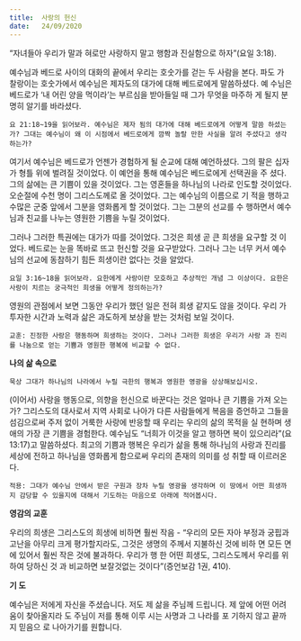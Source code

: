 ```yaml
---
title:  사랑의 헌신
date:   24/09/2020
---
```


“자녀들아 우리가 말과 혀로만 사랑하지 말고 행함과 진실함으로 하자”(요일 3:18).

예수님과 베드로 사이의 대화의 끝에서 우리는 호숫가를 걷는 두 사람을 본다. 파도 가 찰랑이는 호숫가에서 예수님은 제자도의 대가에 대해 베드로에게 말씀하셨다. 예 수님은 베드로가 ‘내 어린 양을 먹이라’는 부르심을 받아들일 때 그가 무엇을 마주하 게 될지 분명히 알기를 바라셨다.

`요 21:18~19을 읽어보라. 예수님은 제자 됨의 대가에 대해 베드로에게 어떻게 말씀 하셨는가? 그대는 예수님이 왜 이 시점에서 베드로에게 깜짝 놀랄 만한 사실을 알려 주셨다고 생각하는가?`

여기서 예수님은 베드로가 언젠가 경험하게 될 순교에 대해 예언하셨다. 그의 팔은 십자가 형틀 위에 벌려질 것이었다. 이 예언을 통해 예수님은 베드로에게 선택권을 주 셨다. 그의 삶에는 큰 기쁨이 있을 것이었다. 그는 영혼들을 하나님의 나라로 인도할 것이었다. 오순절에 수천 명이 그리스도께로 올 것이었다. 그는 예수님의 이름으로 기 적을 행하고 수많은 군중 앞에서 그분을 영화롭게 할 것이었다. 그는 그분의 선교를 수 행하면서 예수님과 친교를 나누는 영원한 기쁨을 누릴 것이었다.

그러나 그러한 특권에는 대가가 따를 것이었다. 그것은 희생 곧 큰 희생을 요구할 것 이었다. 베드로는 눈을 똑바로 뜨고 헌신할 것을 요구받았다. 그러나 그는 너무 커서 예수님의 선교에 동참하기 힘든 희생이란 없다는 것을 알았다.

`요일 3:16~18을 읽어보라. 요한에게 사랑이란 모호하고 추상적인 개념 그 이상이다. 요한은 사랑이 치르는 궁극적인 희생을 어떻게 정의하는가?`

영원의 관점에서 보면 그동안 우리가 했던 일은 전혀 희생 같지도 않을 것이다. 우리 가 투자한 시간과 노력과 삶은 과도하게 보상을 받는 것처럼 보일 것이다.

`교훈: 진정한 사랑은 행동하며 희생하는 것이다. 그러나 그러한 희생은 우리가 사랑 과 진리를 나눔으로 얻는 기쁨과 영원한 행복에 비교할 수 없다.`

**나의 삶 속으로**

`묵상 그대가 하나님의 나라에서 누릴 극한의 행복과 영원한 영광을 상상해보십시오.`

(이어서) 사랑을 행동으로, 의향을 헌신으로 바꾼다는 것은 얼마나 큰 기쁨을 가져 오는가? 그리스도의 대사로서 지역 사회로 나아가 다른 사람들에게 복음을 증언하고 그들을 섬김으로써 주저 없이 거룩한 사랑에 반응할 때 우리는 우리의 삶의 목적을 실 현하며 생애의 가장 큰 기쁨을 경험한다. 예수님도 “너희가 이것을 알고 행하면 복이 있으리라”(요 13:17)고 말씀하셨다. 최고의 기쁨과 행복은 우리가 삶을 통해 하나님의 사랑과 진리를 세상에 전하고 하나님을 영화롭게 함으로써 우리의 존재의 의미를 성 취할 때 이르러온다.

`적용: 그대가 예수님 안에서 받은 구원과 장차 누릴 영광을 생각하며 이 땅에서 어떤 희생까지 감당할 수 있을지에 대해서 기도하는 마음으로 아래에 적어봅시다.`

**영감의 교훈**

우리의 희생은 그리스도의 희생에 비하면 훨씬 작음 - “우리의 모든 자아 부정과 궁핍과 고난을 아무리 크게 평가할지라도, 그것은 생명의 주께서 지불하신 것에 비하 면 모든 면에 있어서 훨씬 작은 것에 불과하다. 우리가 행 한 어떤 희생도, 그리스도께서 우리를 위하여 당하신 것 과 비교하면 보잘것없는 것이다”(증언보감 1권, 410).

**기 도**

예수님은 저에게 자신을 주셨습니다. 저도 제 삶을 주님께 드립니다. 제 앞에 어떤 어려움이 찾아올지라 도 주님이 저를 통해 이루 시는 사명과 그 나라를 포 기하지 않고 끝까지 믿음으 로 나아가기를 원합니다.